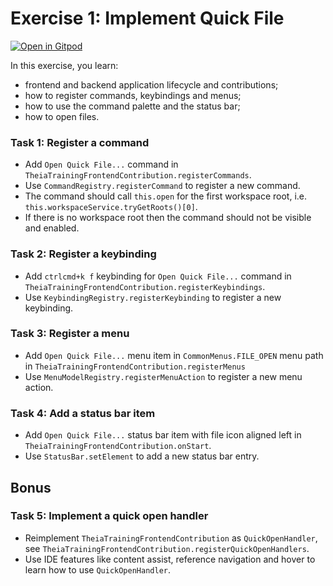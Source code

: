 # Exercise 1: Implement Quick File

[![Open in Gitpod](https://gitpod.io/button/open-in-gitpod.svg)](https://gitpod.io#https://github.com/akosyakov/theia-training/tree/exercise-1)

In this exercise, you learn:
- frontend and backend application lifecycle and contributions;
- how to register commands, keybindings and menus;
- how to use the command palette and the status bar;
- how to open files.

### Task 1: Register a command
- Add `Open Quick File...` command in `TheiaTrainingFrontendContribution.registerCommands`.
- Use `CommandRegistry.registerCommand` to register a new command.
- The command should call `this.open` for the first workspace root, i.e. `this.workspaceService.tryGetRoots()[0]`.
- If there is no workspace root then the command should not be visible and enabled.

### Task 2: Register a keybinding
- Add `ctrlcmd+k f` keybinding for `Open Quick File...` command in `TheiaTrainingFrontendContribution.registerKeybindings`.
- Use `KeybindingRegistry.registerKeybinding` to register a new keybinding.

### Task 3: Register a menu
- Add `Open Quick File...` menu item in `CommonMenus.FILE_OPEN` menu path in `TheiaTrainingFrontendContribution.registerMenus`
- Use `MenuModelRegistry.registerMenuAction` to register a new menu action.

### Task 4: Add a status bar item
- Add `Open Quick File...` status bar item with file icon aligned left in `TheiaTrainingFrontendContribution.onStart`.
- Use `StatusBar.setElement` to add a new status bar entry.

## Bonus

### Task 5: Implement a quick open handler
- Reimplement `TheiaTrainingFrontendContribution` as `QuickOpenHandler`, see `TheiaTrainingFrontendContribution.registerQuickOpenHandlers`.
- Use IDE features like content assist, reference navigation and hover to learn how to use `QuickOpenHandler`.